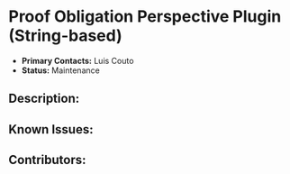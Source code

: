 # Proof Obligation Perspective Plugin (String-based)
- **Primary Contacts:**
  Luis Couto
- **Status:**
  Maintenance

## Description:


## Known Issues:


## Contributors:



